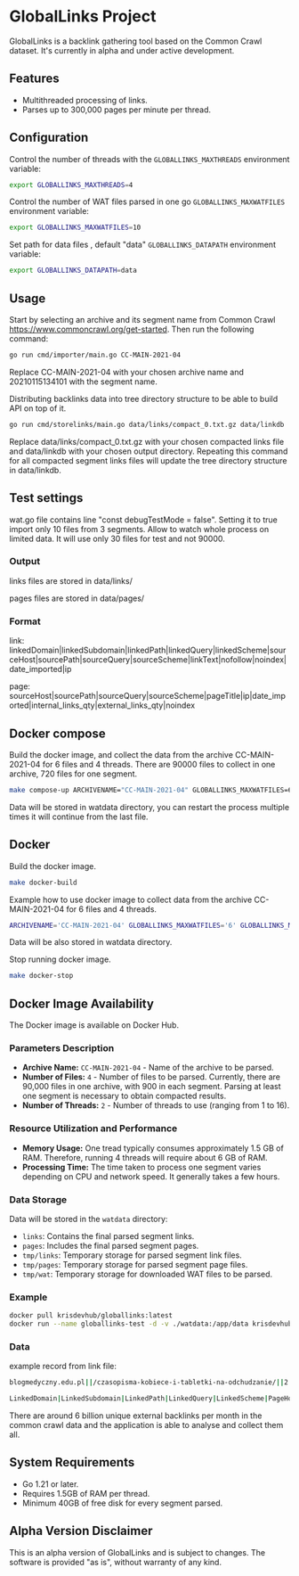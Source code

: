 # GlobalLinks Project

GlobalLinks is a backlink gathering tool based on the Common Crawl dataset. It's currently in alpha and under active development.

## Features

- Multithreaded processing of links.
- Parses up to 300,000 pages per minute per thread.

## Configuration

Control the number of threads with the `GLOBALLINKS_MAXTHREADS` environment variable:

```sh
export GLOBALLINKS_MAXTHREADS=4
```

Control the number of WAT files parsed in one go `GLOBALLINKS_MAXWATFILES` environment variable:

```sh
export GLOBALLINKS_MAXWATFILES=10
```

Set path for data files , default "data" `GLOBALLINKS_DATAPATH` environment variable:

```sh
export GLOBALLINKS_DATAPATH=data
```

## Usage
Start by selecting an archive and its segment name from Common Crawl https://www.commoncrawl.org/get-started. Then run the following command:

```sh
go run cmd/importer/main.go CC-MAIN-2021-04
```

Replace CC-MAIN-2021-04 with your chosen archive name and 20210115134101 with the segment name.

Distributing backlinks data into tree directory structure to be able to build API on top of it.

```sh
go run cmd/storelinks/main.go data/links/compact_0.txt.gz data/linkdb

```

Replace data/links/compact_0.txt.gz with your chosen compacted links file and data/linkdb with your chosen output directory.
Repeating this command for all compacted segment links files will update the tree directory structure in data/linkdb.



## Test settings

wat.go file contains line "const debugTestMode = false". Setting it to true import only 10 files from 3 segments. Allow to watch whole process on limited data. It will use only 30 files for test and not 90000.

### Output

links files are stored in data/links/

pages files are stored in data/pages/

### Format

link: linkedDomain|linkedSubdomain|linkedPath|linkedQuery|linkedScheme|sourceHost|sourcePath|sourceQuery|sourceScheme|linkText|nofollow|noindex|date_imported|ip

page: sourceHost|sourcePath|sourceQuery|sourceScheme|pageTitle|ip|date_imported|internal_links_qty|external_links_qty|noindex

## Docker compose
Build the docker image, and collect the data from the archive CC-MAIN-2021-04 for 6 files and 4 threads.
There are 90000 files to collect in one archive, 720 files for one segment.

```sh
make compose-up ARCHIVENAME="CC-MAIN-2021-04" GLOBALLINKS_MAXWATFILES=6 GLOBALLINKS_MAXTHREADS=4
```

Data will be stored in watdata directory, you can restart the process multiple times it will continue from the last file.

## Docker

Build the docker image.

```sh
make docker-build
```

Example how to use docker image to collect data from the archive CC-MAIN-2021-04 for 6 files and 4 threads.

```sh
ARCHIVENAME='CC-MAIN-2021-04' GLOBALLINKS_MAXWATFILES='6' GLOBALLINKS_MAXTHREADS='4' make docker-start
```

Data will be also stored in watdata directory.

Stop running docker image.

```sh
make docker-stop
```

## Docker Image Availability
The Docker image is available on Docker Hub.

### Parameters Description
- **Archive Name:** `CC-MAIN-2021-04` - Name of the archive to be parsed.
- **Number of Files:** `4` - Number of files to be parsed. Currently, there are 90,000 files in one archive, with 900 in each segment. Parsing at least one segment is necessary to obtain compacted results.
- **Number of Threads:** `2` - Number of threads to use (ranging from 1 to 16).

### Resource Utilization and Performance
- **Memory Usage:** One tread typically consumes approximately 1.5 GB of RAM. Therefore, running 4 threads will require about 6 GB of RAM.
- **Processing Time:** The time taken to process one segment varies depending on CPU and network speed. It generally takes a few hours.

### Data Storage
Data will be stored in the `watdata` directory:
- `links`: Contains the final parsed segment links.
- `pages`: Includes the final parsed segment pages.
- `tmp/links`: Temporary storage for parsed segment link files.
- `tmp/pages`: Temporary storage for parsed segment page files.
- `tmp/wat`: Temporary storage for downloaded WAT files to be parsed.

### Example
```sh
docker pull krisdevhub/globallinks:latest   
docker run --name globallinks-test -d -v ./watdata:/app/data krisdevhub/globallinks:latest /app/importer CC-MAIN-2021-04 4 2
```

### Data

example record from link file:

```sh
blogmedyczny.edu.pl||/czasopisma-kobiece-i-tabletki-na-odchudzanie/||2|turysta24.pl|/tabletki-odchudzajace-moga-pomoc-zredukowac-wage/||2|turysta24.pl|/tabletki-odchudzajace-moga-pomoc-zredukowac-wage/||2|Theme Palace|0|0|2023-02-04|51.75.43.178

LinkedDomain|LinkedSubdomain|LinkedPath|LinkedQuery|LinkedScheme|PageHost|PagePath|PageQuery|PageScheme|LinkText|NoFollow|NoIndex|DateImported|IP
```

There are around 6 billion unique external backlinks per month in the common crawl data and the application is able to analyse and collect them all.

## System Requirements
- Go 1.21 or later.
- Requires 1.5GB of RAM per thread.
- Minimum 40GB of free disk for every segment parsed.

## Alpha Version Disclaimer
This is an alpha version of GlobalLinks and is subject to changes. The software is provided "as is", without warranty of any kind.

